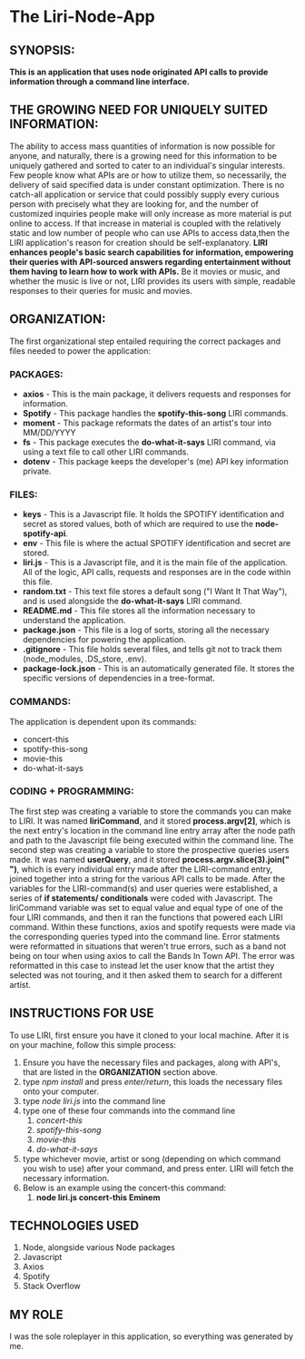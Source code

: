 # The Liri-Node-App
## SYNOPSIS:
**This is an application that uses node originated API calls to provide information through a command line interface.**

## THE GROWING NEED FOR UNIQUELY SUITED INFORMATION:
The ability to access mass quantities of information is now possible for anyone, and naturally, there is a growing need for this information to be uniquely gathered and sorted to cater to an individual's singular interests. Few people know what APIs are or how to utilize them, so necessarily, the delivery of said specified data is under constant optimization. There is no catch-all application or service that could possibly supply every curious person with precisely what they are looking for, and the number of customized inquiries people make will only increase as more material is put online to access. If that increase in material is coupled with the relatively static and low number of people who can use APIs to access data,then the LIRI application's reason for creation should be self-explanatory. **LIRI enhances people's basic search capabilities for information, empowering their queries with API-sourced answers regarding entertainment without them having to learn how to work with APIs.** Be it movies or music, and whether the music is live or not, LIRI provides its users with simple, readable responses to their queries for music and movies.      

## ORGANIZATION:
The first organizational step entailed requiring the correct packages and files needed to power the application: 

### PACKAGES:
* **axios** - This is the main package, it delivers requests and responses for information. 
* **Spotify** - This package handles the **spotify-this-song** LIRI commands.
* **moment** - This package reformats the dates of an artist's tour into MM/DD/YYYY
* **fs** - This package executes the **do-what-it-says** LIRI command, via using a text file to call other LIRI commands.  
* **dotenv** - This package keeps the developer's (me) API key information private.

### FILES:
* **keys** - This is a Javascript file. It holds the SPOTIFY identification and secret as stored values, both of which are required to use the **node-spotify-api**.
* **env** - This file is where the actual SPOTIFY identification and secret are stored.
* **liri.js** - This is a Javascript file, and it is the main file of the application. All of the logic, API calls, requests and responses are in the code within this file.
* **random.txt** - This text file stores a default song ("I Want It That Way"), and is used alongside the **do-what-it-says** LIRI command.
* **README.md** - This file stores all the information necessary to understand the application.
* **package.json** - This file is a log of sorts, storing all the necessary dependencies for powering the application.
* **.gitignore** - This file holds several files, and tells git not to track them (node_modules, .DS_store, .env).
* **package-lock.json** - This is an automatically generated file. It stores the specific versions of dependencies in a tree-format. 

### COMMANDS:
The application is dependent upon its commands:
* concert-this
* spotify-this-song
* movie-this
* do-what-it-says

### CODING + PROGRAMMING:
The first step was creating a variable to store the commands you can make to LIRI. It was named **liriCommand**, and it stored **process.argv[2]**, which is the next entry's location in the command line entry array after the node path and path to the Javascript file being executed within the command line. The second step was creating a variable to store the prospective queries users made. It was named **userQuery**, and it stored **process.argv.slice(3).join(" ")**, which is every individual entry made after the LIRI-command entry, joined together into a string for the various API calls to be made. After the variables for the LIRI-command(s) and user queries were established, a series of **if statements/ conditionals** were coded with Javascript. The liriCommand variable was set to equal value and equal type of one of the four LIRI commands, and then it ran the functions that powered each LIRI command. Within these functions, axios and spotify requests were made via the corresponding queries typed into the command line. Error statments were reformatted in situations that weren't true errors, such as a band not being on tour when using axios to call the Bands In Town API. The error was reformatted in this case to instead let the user know that the artist they selected was not touring, and it then asked them to search for a different artist. 

## INSTRUCTIONS FOR USE
To use LIRI, first ensure you have it cloned to your local machine. After it is on your machine, follow this simple process:
1. Ensure you have the necessary files and packages, along with API's, that are listed in the **ORGANIZATION** section above.
1. type *npm install* and press *enter/return*, this loads the necessary files onto your computer.
1. type *node liri.js* into the command line
1. type one of these four commands into the command line
    1. *concert-this*
    1. *spotify-this-song*
    1. *movie-this*
    1. *do-what-it-says*
1. type whichever movie, artist or song (depending on which command you wish to use) after your command, and press enter. LIRI will fetch the necessary information.
1. Below is an example using the concert-this command:
    1. **node liri.js concert-this Eminem**

## TECHNOLOGIES USED
1. Node, alongside various Node packages
1. Javascript
1. Axios
1. Spotify
1. Stack Overflow

## MY ROLE
I was the sole roleplayer in this application, so everything was generated by me.